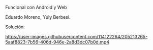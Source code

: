 

Funcional con Android y Web

Eduardo Moreno,
Yuly Berbesi.



Solución:



https://user-images.githubusercontent.com/114122264/205213265-5aaf8823-7b56-406d-946e-2a8d3dc07b0d.mp4
